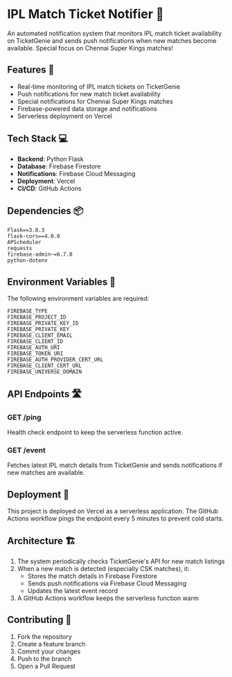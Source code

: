 # IPL Match Ticket Notifier 🏏

An automated notification system that monitors IPL match ticket availability on TicketGenie and sends push notifications when new matches become available. Special focus on Chennai Super Kings matches!

## Features 🌟

- Real-time monitoring of IPL match tickets on TicketGenie
- Push notifications for new match ticket availability
- Special notifications for Chennai Super Kings matches
- Firebase-powered data storage and notifications
- Serverless deployment on Vercel

## Tech Stack 💻

- **Backend**: Python Flask
- **Database**: Firebase Firestore
- **Notifications**: Firebase Cloud Messaging
- **Deployment**: Vercel
- **CI/CD**: GitHub Actions

## Dependencies 📦

```plaintext
Flask==3.0.3
flask-cors==4.0.0
APScheduler
requests
firebase-admin~=6.7.0
python-dotenv
```

## Environment Variables 🔐

The following environment variables are required:

```plaintext
FIREBASE_TYPE
FIREBASE_PROJECT_ID
FIREBASE_PRIVATE_KEY_ID
FIREBASE_PRIVATE_KEY
FIREBASE_CLIENT_EMAIL
FIREBASE_CLIENT_ID
FIREBASE_AUTH_URI
FIREBASE_TOKEN_URI
FIREBASE_AUTH_PROVIDER_CERT_URL
FIREBASE_CLIENT_CERT_URL
FIREBASE_UNIVERSE_DOMAIN
```

## API Endpoints 🛣️

### GET /ping

Health check endpoint to keep the serverless function active.

### GET /event

Fetches latest IPL match details from TicketGenie and sends notifications if new matches are available.

## Deployment 🚀

This project is deployed on Vercel as a serverless application. The GitHub Actions workflow pings the endpoint every 5 minutes to prevent cold starts.

## Architecture 🏗️

1. The system periodically checks TicketGenie's API for new match listings
2. When a new match is detected (especially CSK matches), it:
   - Stores the match details in Firebase Firestore
   - Sends push notifications via Firebase Cloud Messaging
   - Updates the latest event record
3. A GitHub Actions workflow keeps the serverless function warm

## Contributing 🤝

1. Fork the repository
2. Create a feature branch
3. Commit your changes
4. Push to the branch
5. Open a Pull Request
